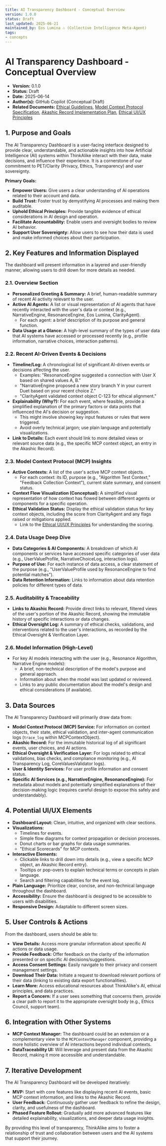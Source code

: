 ```yaml
---
title: AI Transparency Dashboard - Conceptual Overview
version: 1.0.0
status: Draft
last_updated: 2025-06-21
maintained_by: Eos Lumina ∴ (Collective Intelligence Meta-Agent)
tags:
- concepts
---
```



# AI Transparency Dashboard - Conceptual Overview

- **Version:** 0.1.0
- **Status:** Draft
- **Date:** 2025-06-14
- **Author(s):** GitHub Copilot (Conceptual Draft)
- **Related Documents:** [Ethical Guidelines](../ethical_guidelines.md), [Model Context Protocol Specification](../../architecture/protocols/model_context_protocol_specification.md), [Akashic Record Implementation Plan](../../architecture/data_systems/akashic_record_implementation_plan.md), [Ethical UI/UX Principles](./ethical_ui_ux_principles.md)

## 1. Purpose and Goals

The AI Transparency Dashboard is a user-facing interface designed to provide clear, understandable, and actionable insights into how Artificial Intelligence (AI) systems within ThinkAlike interact with their data, make decisions, and influence their experience. It is a cornerstone of our commitment to PET/Clarity (Privacy, Ethics, Transparency) and user sovereignty.

**Primary Goals:**

-   **Empower Users:** Give users a clear understanding of AI operations related to their account and data.
-   **Build Trust:** Foster trust by demystifying AI processes and making them auditable.
-   **Uphold Ethical Principles:** Provide tangible evidence of ethical considerations in AI design and operation.
-   **Facilitate Accountability:** Enable users and oversight bodies to review AI behavior.
-   **Support User Sovereignty:** Allow users to see how their data is used and make informed choices about their participation.

## 2. Key Features and Information Displayed

The dashboard will present information in a layered and user-friendly manner, allowing users to drill down for more details as needed.

### 2.1. Overview Section

-   **Personalized Greeting & Summary:** A brief, human-readable summary of recent AI activity relevant to the user.
-   **Active AI Agents:** A list or visual representation of AI agents that have recently interacted with the user's data or context (e.g., NarrativeEngine, ResonanceEngine, Eos Lumina, ClarityAgent).
    -   For each agent: a brief description of its purpose and general function.
-   **Data Usage at a Glance:** A high-level summary of the types of user data that AI systems have accessed or processed recently (e.g., profile information, narrative choices, interaction patterns).

### 2.2. Recent AI-Driven Events & Decisions

-   **Timeline/Log:** A chronological list of significant AI-driven events or decisions affecting the user.
    -   Examples: "ResonanceEngine suggested a connection with User X based on shared values A, B."
    -   "NarrativeEngine proposed a new story branch Y in your current Duet based on your recent choice Z."
    -   "ClarityAgent validated context object C-123 for ethical alignment."
-   **Explainability (Why?):** For each event, where feasible, provide a simplified explanation of the primary factors or data points that influenced the AI's decision or suggestion.
    -   This might involve showing key input features or rules that were triggered.
    -   Avoid overly technical jargon; use plain language and potentially visualizations.
-   **Link to Details:** Each event should link to more detailed views or relevant source data (e.g., the specific MCP context object, an entry in the Akashic Record).

### 2.3. Model Context Protocol (MCP) Insights

-   **Active Contexts:** A list of the user's active MCP context objects.
    -   For each context: its ID, purpose (e.g., "Algorithm Test Context," "Feedback Collection Context"), current state summary, and consent status.
-   **Context Flow Visualization (Conceptual):** A simplified visual representation of how context has flowed between different agents or components for a specific operation.
-   **Ethical Validation Status:** Display the ethical validation status for key context objects, including the score from ClarityAgent and any flags raised or mitigations applied.
    -   Link to the [Ethical UI/UX Principles](./ethical_ui_ux_principles.md) for understanding the scoring.

### 2.4. Data Usage Deep Dive

-   **Data Categories & AI Components:** A breakdown of which AI components or services have accessed specific categories of user data (e.g., UserValueProfile, NarrativeChoiceLog, interaction logs).
-   **Purpose of Use:** For each instance of data access, a clear statement of the purpose (e.g., "UserValueProfile used by ResonanceEngine to find potential matches").
-   **Data Retention Information:** Links to information about data retention policies for different types of data.

### 2.5. Auditability & Traceability

-   **Links to Akashic Record:** Provide direct links to relevant, filtered views of the user's portion of the Akashic Record, showing the immutable history of specific interactions or data changes.
-   **Ethical Oversight Log:** A summary of ethical checks, validations, and interventions related to the user's interactions, as recorded by the Ethical Oversight & Verification Layer.

### 2.6. Model Information (High-Level)

-   For key AI models interacting with the user (e.g., Resonance Algorithm, Narrative Engine models):
    -   A brief, non-technical description of the model's purpose and general approach.
    -   Information about when the model was last updated or reviewed.
    -   Links to any public documentation about the model's design and ethical considerations (if available).

## 3. Data Sources

The AI Transparency Dashboard will primarily draw data from:

-   **Model Context Protocol (MCP) Service:** For information on context objects, their state, ethical validation, and inter-agent communication logs (`trace_log` within MCPContextObject).
-   **Akashic Record:** For the immutable historical log of all significant events, user choices, and AI actions.
-   **Ethical Oversight & Verification Layer:** For logs related to ethical validations, bias checks, and compliance monitoring (e.g., AI Transparency Log, CoreValuesValidator logs).
-   **User & Identity Services:** For user profile information and consent status.
-   **Specific AI Services (e.g., NarrativeEngine, ResonanceEngine):** For metadata about models and potentially simplified explanations of their decision-making logic (requires careful design to expose this safely and understandably).

## 4. Potential UI/UX Elements

-   **Dashboard Layout:** Clean, intuitive, and organized with clear sections.
-   **Visualizations:**
    -   Timelines for events.
    -   Simple flow diagrams for context propagation or decision processes.
    -   Donut charts or bar graphs for data usage summaries.
    -   "Ethical Scorecards" for MCP contexts.
-   **Interactive Elements:**
    -   Clickable links to drill down into details (e.g., view a specific MCP object, an Akashic Record entry).
    -   Tooltips or pop-overs to explain technical terms or concepts in plain language.
    -   Search and filtering capabilities for the event log.
-   **Plain Language:** Prioritize clear, concise, and non-technical language throughout the dashboard.
-   **Accessibility:** Ensure the dashboard is designed to be accessible to users with disabilities.
-   **Responsive Design:** Adaptable to different screen sizes.

## 5. User Controls & Actions

From the dashboard, users should be able to:

-   **View Details:** Access more granular information about specific AI actions or data usage.
-   **Provide Feedback:** Offer feedback on the clarity of the information presented or on specific AI decisions/suggestions.
-   **Access Consent Settings:** Easily navigate to their privacy and consent management settings.
-   **Download Their Data:** Initiate a request to download relevant portions of their data (linking to existing data export functionalities).
-   **Learn More:** Access educational resources about ThinkAlike's AI, ethical principles, and data practices.
-   **Report a Concern:** If a user sees something that concerns them, provide a clear path to report it to the appropriate oversight body (e.g., Ethics Council, support team).

## 6. Integration with Other Systems

-   **MCP Context Manager:** The dashboard could be an extension or a complementary view to the `MCPContextManager` component, providing a more holistic overview of AI interactions beyond individual contexts.
-   **DataTraceability UI:** Will leverage and present data from the Akashic Record, making it more accessible and understandable.

## 7. Iterative Development

The AI Transparency Dashboard will be developed iteratively:

-   **MVP:** Start with core features like displaying recent AI events, basic MCP context information, and links to the Akashic Record.
-   **User Feedback:** Continuously gather user feedback to refine the design, clarity, and usefulness of the dashboard.
-   **Phased Feature Rollout:** Gradually add more advanced features like detailed explainability, visualizations, and deeper data usage insights.

By providing this level of transparency, ThinkAlike aims to foster a relationship of trust and collaboration between users and the AI systems that support their journey.
